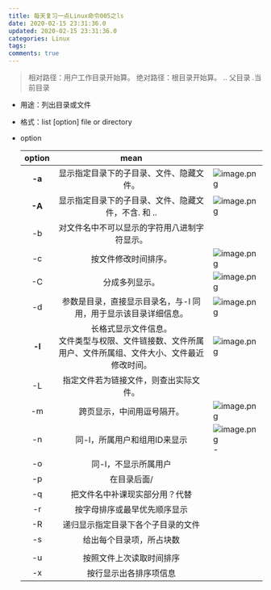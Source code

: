 ```yaml
---
title: 每天复习一点Linux命令005之ls
date: 2020-02-15 23:31:36.0
updated: 2020-02-15 23:31:36.0
categories: Linux
tags: 
comments: true
---
```


> 相对路径：用户工作目录开始算。
> 绝对路径：根目录开始算。
> .. 父目录 .当前目录

- 用途：列出目录或文件

- 格式：list [option] file or directory

- option

  | option |                             mean                             |                                                              |
  | :----: | :----------------------------------------------------------: | ------------------------------------------------------------ |
  | **-a** |           显示指定目录下的子目录、文件、隐藏文件。           | ![image.png](https://quinntian.com/upload/2020/2/image-ff90a923f28d4d05b585fb29b804067e.png) |
  | **-A** |     显示指定目录下的子目录、文件、隐藏文件，不含. 和 ..      | ![image.png](https://quinntian.com/upload/2020/2/image-efc82be6a7e242a4afe4b9c8cd2d28b8.png)|
  |   -b   |         对文件名中不可以显示的字符用八进制字符显示。         |                                                              |
  |   -c   |                     按文件修改时间排序。                     |![image.png](https://quinntian.com/upload/2020/2/image-527a8a16ae314daea01b0c74d06b44af.png)|
  |   -C   |                        分成多列显示。                        | ![image.png](https://quinntian.com/upload/2020/2/image-17aeee23e08344c4a309447ca0d9e7b5.png) |
  |   -d   | 参数是目录，直接显示目录名，与-l 同用，用于显示该目录详细信息。 | ![image.png](https://quinntian.com/upload/2020/2/image-50a52af3bedc495d9c2f061f954f9ac1.png)|
  | **-l** | 长格式显示文件信息。<br />文件类型与权限、文件链接数、文件所属用户、文件所属组、文件大小、文件最近修改时间。 | ![image.png](https://quinntian.com/upload/2020/2/image-d394edee30f74df9b92f9fca3cb5b87c.png) |
  |   -L   |            指定文件若为链接文件，则查出实际文件。            |                                                              |
  |   -m   |                  跨页显示，中间用逗号隔开。                  | ![image.png](https://quinntian.com/upload/2020/2/image-5ca3b1099ebc4787b45f45db8764ac84.png) |
  |   -n   |                 同-l，所属用户和组用ID来显示                 | ![image.png](https://quinntian.com/upload/2020/2/image-171d42129ba642bc8883106834249af2.png)- |
  |   -o   |                     同-l，不显示所属用户                     |                                                              |
  |   -p   |                         在目录后面/                          |                                                              |
  |   -q   |                把文件名中补课现实部分用？代替                |                                                              |
  |   -r   |                 按字母排序或最早优先顺序显示                 |                                                              |
  |   -R   |              递归显示指定目录下各个子目录的文件              |                                                              |
  |   -s   |                   给出每个目录项，所占块数                   |                                                              |
  |        |                                                              |                                                              |
  |   -u   |                   按照文件上次读取时间排序                   |                                                              |
  |   -x   |                    按行显示出各排序项信息                    |                                                              |